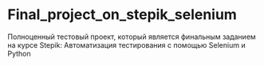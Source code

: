 # Final_project_on_stepik_selenium
Полноценный тестовый проект, который является финальным заданием на курсе Stepik: Автоматизация тестирования с помощью Selenium и Python

